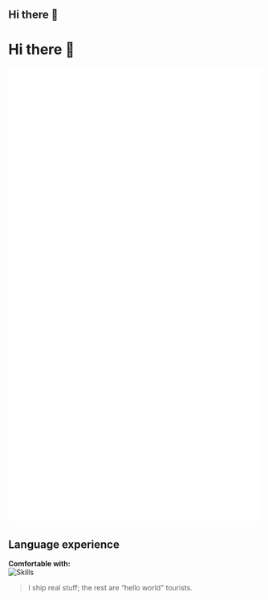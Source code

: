 ## Hi there 👋

# Hi there 👋

[![metrics](https://raw.githubusercontent.com/86k88/86k88/main/github-metrics.svg)](#)

## Language experience
**Comfortable with:**  
![Skills](https://skillicons.dev/icons?i=py,c)


> I ship real stuff; the rest are “hello world” tourists.


